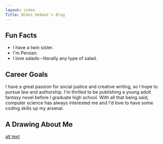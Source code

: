 ```yaml
---
layout: index
Title: Nikki Hekmat's Blog
---
```

<style>
    #header ul li {
        display: inline-block;
    }
   
    section {
        padding-top: 100px;
    }
    </style>

## Fun Facts
- I have a twin sister.
- I'm Persian.
- I love salads--literally any type of salad.

## Career Goals
I have a great passion for social justice and creative writing, so I hope to pursue law and authorship. I'm thrilled to be publishing a young adult fantasy novel before I graduate high school. With all that being said, computer science has always interested me and I'd love to have some coding skills up my arsenal. 

## A Drawing About Me
[alt text](IMG_1958.jpg)





